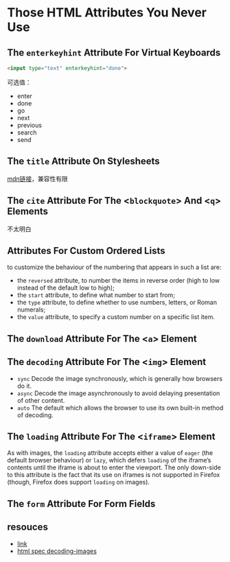 # Those HTML Attributes You Never Use

## The `enterkeyhint` Attribute For Virtual Keyboards
```html
<input type="text" enterkeyhint="done">
```
可选值：
- enter
- done
- go
- next
- previous
- search
- send

## The `title` Attribute On Stylesheets

[mdn链接](https://developer.mozilla.org/en-US/docs/Web/CSS/Alternative_style_sheets)，兼容性有限

## The `cite` Attribute For The <`blockquote`> And <`q`> Elements
不太明白
## Attributes For Custom Ordered Lists
 to customize the behaviour of the numbering that appears in such a list are:

- the `reversed` attribute, to number the items in reverse order (high to low instead of the default low to high);
- the `start` attribute, to define what number to start from;
- the `type` attribute, to define whether to use numbers, letters, or Roman numerals;
- the `value` attribute, to specify a custom number on a specific list item.

## The `download` Attribute For The <`a`> Element
## The `decoding` Attribute For The <`img`> Element
- `sync`
Decode the image synchronously, which is generally how browsers do it.
- `async`
Decode the image asynchronously to avoid delaying presentation of other content.
- `auto`
The default which allows the browser to use its own built-in method of decoding.
## The `loading` Attribute For The <`iframe`> Element
As with images, the `loading` attribute accepts either a value of `eager` (the default browser behaviour) or `lazy`, which defers `loading` of the iframe’s contents until the iframe is about to enter the viewport. The only down-side to this attribute is the fact that its use on iframes is not supported in Firefox (though, Firefox does support `loading` on images).
## The `form` Attribute For Form Fields
## resouces
- [link](https://www.smashingmagazine.com/2022/03/html-attributes-you-never-use/)
- [html spec decoding-images](https://html.spec.whatwg.org/multipage/images.html#decoding-images)